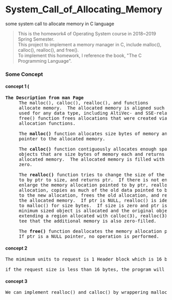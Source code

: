 # System_Call_of_Allocating_Memory
some system call to allocate memory in C language

> This is the homework4 of Operating System course in 2018~2019 Spring Semester.</br>
> This project to implement a memory manager in C, include malloc(), calloc(), realloc(), and free().</br>
> To implement this homework, I reference the book, "The C Programming Language".

### Some Concept

#### concept 1 (
<pre>
<b>The Description from man Page</b>
     The malloc(), calloc(), realloc(), and functions
     allocate memory.  The allocated memory is aligned such that it can be
     used for any data type, including AltiVec- and SSE-related types.  The
     free() function frees allocations that were created via the preceding
     allocation functions.

     The <b>malloc()</b> function allocates size bytes of memory and returns a
     pointer to the allocated memory.

     The <b>calloc()</b> function contiguously allocates enough space for count
     objects that are size bytes of memory each and returns a pointer to the
     allocated memory.  The allocated memory is filled with bytes of value
     zero.
     
     The <b>realloc()</b> function tries to change the size of the allocation pointed
     to by ptr to size, and returns ptr.  If there is not enough room to
     enlarge the memory allocation pointed to by ptr, realloc() creates a new
     allocation, copies as much of the old data pointed to by ptr as will fit
     to the new allocation, frees the old allocation, and returns a pointer to
     the allocated memory.  If ptr is NULL, realloc() is identical to a call
     to malloc() for size bytes.  If size is zero and ptr is not NULL, a new,
     minimum sized object is allocated and the original object is freed.  When
     extending a region allocated with calloc(3), realloc(3) does not guaran-
     tee that the additional memory is also zero-filled.
     
     The <b>free()</b> function deallocates the memory allocation pointed to by ptr.
     If ptr is a NULL pointer, no operation is performed.
</pre>


#### concept 2
<pre>
The mimimum units to request is 1 Header block which is 16 bytes. In other word,</br>
if the request size is less than 16 bytes, the program will assume you need 16 bytes.
</pre>

#### concept 3
<pre>
We can implement realloc() and calloc() by wrappering malloc()
</pre>
